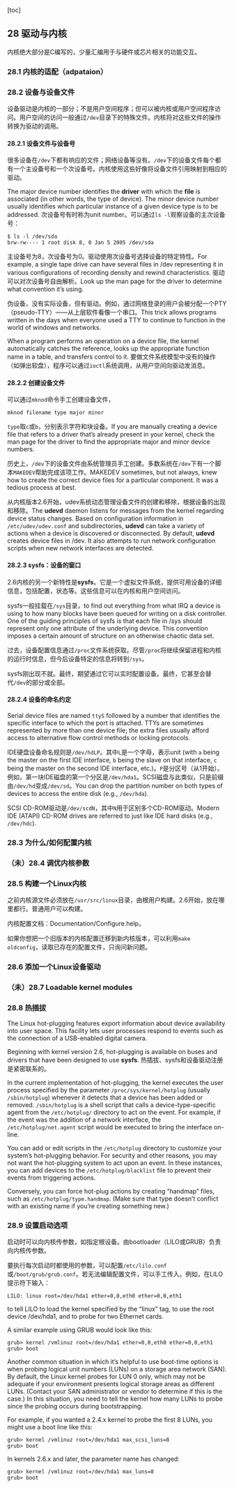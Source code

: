 [toc]

## 28 驱动与内核

内核绝大部分是C编写的，少量汇编用于与硬件或芯片相关的功能交互。

### 28.1 内核的适配（adpataion）

### 28.2 设备与设备文件

设备驱动是内核的一部分；不是用户空间程序；但可以被内核或用户空间程序访问。用户空间的访问一般通过`/dev`目录下的特殊文件。内核将对这些文件的操作转换为驱动的调用。

#### 28.2.1 设备文件与设备号

很多设备在`/dev`下都有响应的文件；网络设备等没有。`/dev`下的设备文件每个都有一个主设备号和一个次设备号。内核使用这些好像将设备文件引用映射到相应的驱动。

The major device number identifies the **driver** with which the **file** is associated (in other words, the type of device). The minor device number usually identifies which particular instance of a given device type is to be addressed. 次设备号有时称为unit number。可以通过`ls -l`观察设备的主次设备号：

    $ ls -l /dev/sda
    brw-rw---- 1 root disk 8, 0 Jan 5 2005 /dev/sda

主设备号为8，次设备号为0。驱动使用次设备号选择设备的特定特性。For example, a single tape drive can have several files in /dev representing it in various configurations of recording density and rewind characteristics. 驱动可以对次设备号自由解析。Look up the man page for the driver to determine what convention it’s using.

伪设备，没有实际设备，但有驱动。例如，通过网络登录的用户会被分配一个PTY（pseudo-TTY）——从上层软件看像一个串口。This trick allows programs written in the days when everyone used a TTY to continue to function in the world of windows and networks.

When a program performs an operation on a device file, the kernel automatically catches the reference, looks up the appropriate function name in a table, and transfers control to it. 要做文件系统模型中没有的操作（如弹出软盘），程序可以通过`ioctl`系统调用，从用户空间向驱动发消息。

#### 28.2.2 创建设备文件

可以通过`mknod`命令手工创建设备文件，

	mknod filename type major minor

`type`取`c`或`b`，分别表示字符和块设备。If you are manually creating a device file that refers to a driver that’s already present in your kernel, check the man page for the driver to find the appropriate major and minor device numbers.

历史上，`/dev`下的设备文件由系统管理员手工创建。多数系统在`/dev`下有一个脚本`MAKEDEV`帮助完成该项工作。MAKEDEV sometimes, but not always, knew how to create the correct device files for a particular component. It was a tedious process at best.

从内核版本2.6开始，udev系统动态管理设备文件的创建和移除，根据设备的出现和移除。The **udevd** daemon listens for messages from the kernel regarding device status changes. Based on configuration information in `/etc/udev/udev.conf` and subdirectories, **udevd** can take a variety of actions when a device is discovered or disconnected. By default, **udevd** creates device files in /dev. It also attempts to run network configuration scripts when new network interfaces are detected.

#### 28.2.3 sysfs：设备的窗口

2.6内核的另一个新特性是**sysfs**。它是一个虚拟文件系统，提供可用设备的详细信息，包括配置，状态等。这些信息可以在内核和用户空间访问。

sysfs一般挂载在`/sys`目录，to find out everything from what IRQ a device is using to how many blocks have been queued for writing on a disk controller. One of the guiding principles of sysfs is that each file in /sys should represent only one attribute of the underlying device. This convention imposes a certain amount of structure on an otherwise chaotic data set.

过去，设备配置信息通过`/proc`文件系统获取。尽管`/proc`将继续保留进程和内核的运行时信息，但今后设备特定的信息将转到`/sys`。

sysfs刚出现不就。最终，期望通过它可以实时配置设备。最终，它甚至会替代`/dev`的部分或全部。

#### 28.2.4 设备的命名约定

Serial device files are named `ttyS` followed by a number that identifies the specific interface to which the port is attached. TTYs are sometimes represented by more than one device file; the extra files usually afford access to alternative flow control methods or locking protocols.

IDE硬盘设备命名规则是`/dev/hdLP`。其中`L`是一个字母，表示unit (with `a` being the master on the first IDE interface, `b` being the slave on that interface, `c` being the master on the second IDE interface, etc.)。`P`是分区号（从1开始）。例如，第一块IDE磁盘的第一个分区是`/dev/hda1`。SCSI磁盘与此类似，只是前缀由`/dev/hd`变成`/dev/sd`。You can drop the partition number on both types of devices to access the entire disk (e.g., `/dev/hda`).

SCSI CD-ROM驱动是`/dev/scdN`，其中`N`用于区别多个CD-ROM驱动。Modern IDE (ATAPI) CD-ROM drives are referred to just like IDE hard disks (e.g., `/dev/hdc`).

### 28.3 为什么/如何配置内核

### （未）28.4 调优内核参数

### 28.5 构建一个Linux内核

之前内核源文件必须放在`/usr/src/linux`目录，由根用户构建。2.6开始，放在哪里都行。普通用户可以构建。

内核配置文档：Documentation/Configure.help。

如果你想把一个旧版本的内核配置迁移到新内核版本，可以利用`make oldconfig`，读取已存在的配置文件，只询问新问题。

### 28.6 添加一个Linux设备驱动

### （未）28.7 Loadable kernel modules

### 28.8 热插拔

The Linux hot-plugging features export information about device availability into user space. This facility lets user processes respond to events such as the connection of a USB-enabled digital camera.

Beginning with kernel version 2.6, hot-plugging is available on buses and drivers that have been designed to use **sysfs**. 热插拔、sysfs和设备驱动注册是紧密联系的。

In the current implementation of hot-plugging, the kernel executes the user process specified by the parameter `/proc/sys/kernel/hotplug` (usually `/sbin/hotplug`) whenever it detects that a device has been added or removed. `/sbin/hotplug` is a shell script that calls a device-type-specific agent from the `/etc/hotplug/` directory to act on the event. For example, if the event was the addition of a network interface, the `/etc/hotplug/net.agent` script would be executed to bring the interface on-line.

You can add or edit scripts in the `/etc/hotplug` directory to customize your system’s hot-plugging behavior. For security and other reasons, you may not want the hot-plugging system to act upon an event. In these instances, you can add devices to the `/etc/hotplug/blacklist` file to prevent their events from triggering actions.

Conversely, you can force hot-plug actions by creating “handmap” files, such as `/etc/hotplug/type.handmap`. (Make sure that type doesn’t conflict with an existing name if you’re creating something new.)

### 28.9 设置启动选项

启动时可以向内核传参数，如指定根设备。由bootloader（LILO或GRUB）负责向内核传参数。

要执行每次启动时都使用的参数，可以配置`/etc/lilo.conf`或`/boot/grub/grub.conf`。若无法编辑配置文件，可以手工传入。例如，在LILO提示符下输入：

	LILO: linux root=/dev/hda1 ether=0,0,eth0 ether=0,0,eth1

to tell LILO to load the kernel specified by the “linux” tag, to use the root device /dev/hda1, and to probe for two Ethernet cards.

A similar example using GRUB would look like this:

    grub> kernel /vmlinuz root=/dev/hda1 ether=0,0,eth0 ether=0,0,eth1
    grub> boot

Another common situation in which it’s helpful to use boot-time options is when probing logical unit numbers (LUNs) on a storage area network (SAN). By default, the Linux kernel probes for LUN 0 only, which may not be adequate if your environment presents logical storage areas as different LUNs. (Contact your SAN administrator or vendor to determine if this is the case.) In this situation, you need to tell the kernel how many LUNs to probe since the probing occurs during bootstrapping.

For example, if you wanted a 2.4.x kernel to probe the first 8 LUNs, you might use a boot line like this:

    grub> kernel /vmlinuz root=/dev/hda1 max_scsi_luns=8
    grub> boot

In kernels 2.6.x and later, the parameter name has changed:

    grub> kernel /vmlinuz root=/dev/hda1 max_luns=8
    grub> boot









































































































































































































